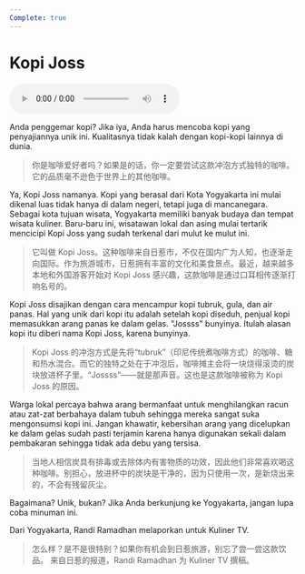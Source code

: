 ```yaml
---
Complete: true
---
```


# Kopi Joss

![U7T1 - Kopi Joss](audio/U7T1%20-%20Kopi%20Joss.m4a)

Anda penggemar kopi? Jika iya, Anda harus mencoba kopi yang penyajiannya unik ini. Kualitasnya tidak kalah dengan kopi-kopi lainnya di dunia.

> 你是咖啡爱好者吗？如果是的话，你一定要尝试这款冲泡方式独特的咖啡。它的品质毫不逊色于世界上的其他咖啡。

Ya, Kopi Joss namanya. Kopi yang berasal dari Kota Yogyakarta ini mulai dikenal luas tidak hanya di dalam negeri, tetapi juga di mancanegara. Sebagai kota tujuan wisata, Yogyakarta memiliki banyak budaya dan tempat wisata kuliner. Baru-baru ini, wisatawan lokal dan asing mulai tertarik mencicipi Kopi Joss yang sudah terkenal dari mulut ke mulut ini.

> 它叫做 Kopi Joss。这种咖啡来自日惹市，不仅在国内广为人知，也逐渐走向国际。作为旅游城市，日惹拥有丰富的文化和美食景点。最近，越来越多本地和外国游客开始对 Kopi Joss 感兴趣，这款咖啡是通过口耳相传逐渐打响名号的。

Kopi Joss disajikan dengan cara mencampur kopi tubruk, gula, dan air panas. Hal yang unik dari kopi itu adalah setelah kopi diseduh, penjual kopi memasukkan arang panas ke dalam gelas. "Jossss" bunyinya. Itulah alasan kopi itu diberi nama Kopi Joss, karena bunyinya.

> Kopi Joss 的冲泡方式是先将“tubruk”（印尼传统煮咖啡方式）的咖啡、糖和热水混合。而它的独特之处在于冲泡后，咖啡摊主会将一块烧得滚烫的炭块放进杯子里。“Jossss”——就是那声音。这也是这款咖啡被称为 Kopi Joss 的原因。

Warga lokal percaya bahwa arang bermanfaat untuk menghilangkan racun atau zat-zat berbahaya dalam tubuh sehingga mereka sangat suka mengonsumsi kopi ini. Jangan khawatir, kebersihan arang yang dicelupkan ke dalam gelas sudah pasti terjamin karena hanya digunakan sekali dalam pembakaran sehingga tidak ada debu yang tersisa.

> 当地人相信炭具有排毒或去除体内有害物质的功效，因此他们非常喜欢喝这种咖啡。别担心，放进杯中的炭块是干净的，因为只使用一次，是新烧出来的，不会有残留灰尘。

Bagaimana? Unik, bukan? Jika Anda berkunjung ke Yogyakarta, jangan lupa coba minuman ini.

Dari Yogyakarta, Randi Ramadhan melaporkan untuk Kuliner TV.

> 怎么样？是不是很特别？如果你有机会到日惹旅游，别忘了尝一尝这款饮品。
> 来自日惹的报道，Randi Ramadhan 为 Kuliner TV 撰稿。
